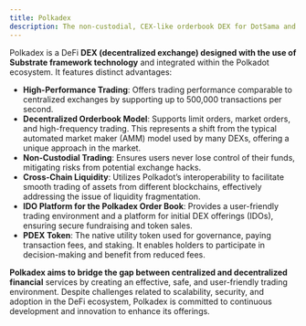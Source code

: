 ```yaml
---
title: Polkadex
description: The non-custodial, CEX-like orderbook DEX for DotSama and beyond.
---
```


Polkadex is a DeFi **DEX (decentralized exchange) designed with the use of Substrate framework technology** and integrated within the Polkadot ecosystem. It features distinct advantages:

- **High-Performance Trading**: Offers trading performance comparable to centralized exchanges by supporting up to 500,000 transactions per second.
- **Decentralized Orderbook Model**: Supports limit orders, market orders, and high-frequency trading. This represents a shift from the typical automated market maker (AMM) model used by many DEXs, offering a unique approach in the market.
- **Non-Custodial Trading**: Ensures users never lose control of their funds, mitigating risks from potential exchange hacks.
- **Cross-Chain Liquidity**: Utilizes Polkadot’s interoperability to facilitate smooth trading of assets from different blockchains, effectively addressing the issue of liquidity fragmentation.
- **IDO Platform for the Polkadex Order Book**: Provides a user-friendly trading environment and a platform for initial DEX offerings (IDOs), ensuring secure fundraising and token sales.
- **PDEX Token**: The native utility token used for governance, paying transaction fees, and staking. It enables holders to participate in decision-making and benefit from reduced fees.

**Polkadex aims to bridge the gap between centralized and decentralized financial** services by creating an effective, safe, and user-friendly trading environment. Despite challenges related to scalability, security, and adoption in the DeFi ecosystem, Polkadex is committed to continuous development and innovation to enhance its offerings.
